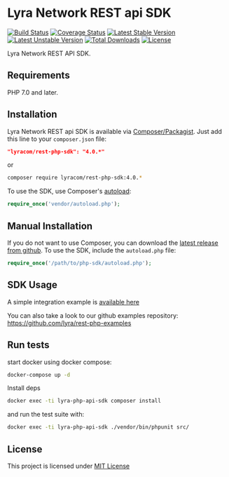 # Lyra Network REST api SDK


[![Build Status](https://travis-ci.org/lyra/rest-php-sdk.svg?branch=master)](https://travis-ci.org/lyra/rest-php-sdk)
[![Coverage Status](https://coveralls.io/repos/github/lyra/rest-php-sdk/badge.svg?branch=master)](https://coveralls.io/github/lyra/rest-php-sdk?branch=master)
[![Latest Stable Version](https://poser.pugx.org/lyracom/rest-php-sdk/v/stable)](https://packagist.org/packages/lyracom/rest-php-sdk)
[![Latest Unstable Version](https://poser.pugx.org/lyracom/rest-php-sdk/v/unstable)](//packagist.org/packages/lyracom/rest-php-sdk)
[![Total Downloads](https://poser.pugx.org/lyracom/rest-php-sdk/downloads)](https://packagist.org/packages/lyracom/rest-php-sdk)
[![License](https://poser.pugx.org/lyracom/rest-php-sdk/license)](https://packagist.org/packages/lyracom/rest-php-sdk)

Lyra Network REST API SDK.

## Requirements

PHP 7.0 and later.

## Installation

Lyra Network REST api SDK is available via [Composer/Packagist](https://packagist.org/packages/lyracom/rest-php-sdk). Just add this line to your `composer.json` file:

```json
"lyracom/rest-php-sdk": "4.0.*"
```

or

```sh
composer require lyracom/rest-php-sdk:4.0.*
```

To use the SDK, use Composer's [autoload](https://getcomposer.org/doc/00-intro.md#autoloading):

```php
require_once('vendor/autoload.php');
```

## Manual Installation

If you do not want to use Composer, you can download the [latest release from github](https://github.com/lyra/rest-php-sdk/releases). 
To use the SDK, include the `autoload.php` file:

```php
require_once('/path/to/php-sdk/autoload.php');
```

## SDK Usage

A simple integration example is [available here](https://github.com/lyra/rest-php-examples/blob/master/www/SDKTest.php)

You can also take a look to our github examples repository: https://github.com/lyra/rest-php-examples

## Run tests

start docker using docker compose:

```sh
docker-compose up -d
````

Install deps
```sh
docker exec -ti lyra-php-api-sdk composer install
```

and run the test suite with:

```sh
docker exec -ti lyra-php-api-sdk ./vendor/bin/phpunit src/
```

## License

This project is licensed under [MIT License](http://en.wikipedia.org/wiki/MIT_License)